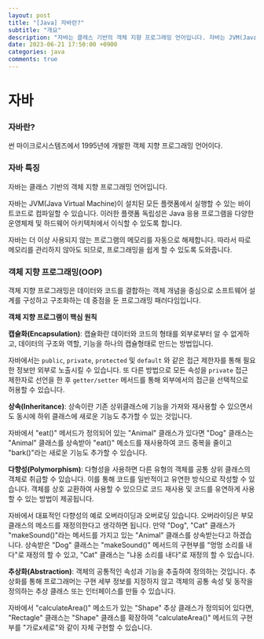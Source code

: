 ```yaml
---
layout: post
title: "[Java] 자바란?"
subtitle: "개요"
description: "자바는 클래스 기반의 객체 지향 프로그래밍 언어입니다. 자바는 JVM(Java Virtual Machine)이 설치된 모든 플랫폼에서 실행할 수 있는 바이트코드로 컴파일할 수 있습니다. 이러한 플랫폼 독립성은 Java 응용 프로그램을 다양한 운영체제 및 하드웨어 아키텍처에서 이식할 수 있도록 합니다."
date: 2023-06-21 17:50:00 +0900
categories: java
comments: true
---
```


# 자바

### 자바란?

썬 마이크로시스템즈에서 1995년에 개발한 객체 지향 프로그래밍 언어이다.

### 자바 특징

자바는 클래스 기반의 객체 지향 프로그래밍 언어입니다.

자바는 JVM(Java Virtual Machine)이 설치된 모든 플랫폼에서 실행할 수 있는 바이트코드로 컴파일할 수 있습니다. 이러한 플랫폼 독립성은 Java 응용 프로그램을 다양한 운영체제 및 하드웨어 아키텍처에서 이식할 수 있도록 합니다.

자바는 더 이상 사용되지 않는 프로그램의 메모리를 자동으로 해제합니다. 따라서 따로 메모리를 관리하지 않아도 되므로, 프로그래밍을 쉽게 할 수 있도록 도와줍니다.

### 객체 지향 프로그래밍(OOP)

객체 지향 프로그래밍은 데이터와 코드를 결합하는 객체 개념을 중심으로 소프트웨어 설계를 구성하고 구조화하는 데 중점을 둔 프로그래밍 패러다임입니다.

**객체 지향 프로그램이 핵심 원칙**

**캡슐화(Encapsulation)**: 캡슐화란 데이터와 코드의 형태를 외부로부터 알 수 없게하고, 데이터의 구조와 역할, 기능을 하나의 캡슐형태로 만드는 방법입니다.

자바에서는 `public`, `private`, `protected` 및 `default` 와 같은 접근 제한자를 통해 필요한 정보만 외부로 노출시킬 수 있습니다. 또 다른 방법으로 모든 속성을 `private` 접근 제한자로 선언을 한 후 `getter/setter` 메서드를 통해 외부에서의 접근을 선택적으로 허용할 수 있습니다.

**상속(Inheritance)**: 상속이란 기존 상위클래스에 기능을 가져와 재사용할 수 있으면서도 동시에 하위 클래스에 새로운 기능도 추가할 수 있는 것입니다.

자바에서 "eat()" 메서드가 정의되어 있는 "Animal" 클래스가 있다면 "Dog" 클래스는 "Animal" 클래스를 상속받아 "eat()" 메소드를 재사용하여 코드 중복을 줄이고 "bark()"라는 새로운 기능도 추가할 수 있습니다.

**다향성(Polymorphism)**: 다형성을 사용하면 다른 유형의 객체를 공통 상위 클래스의 객체로 취급할 수 있습니다. 이를 통해 코드를 일반적이고 유연한 방식으로 작성할 수 있습니다. 객체를 상호 교환하여 사용할 수 있으므로 코드 재사용 및 코드를 유연하게 사용할 수 있는 방법이 제공됩니다.

자바에서 대표적인 다향성의 예로 오버라이딩과 오버로딩 있습니다. 오버라이딩은 부모 클래스의 메소드를 재정의한다고 생각하면 됩니다. 만약 "Dog", "Cat" 클래스가 "makeSound()"라는 메서드를 가지고 있는 "Animal" 클래스를 상속받는다고 하겠습니다. 상속받은 "Dog" 클래스는 "makeSound()" 메서드의 구현부를 "멍멍 소리를 내다"로 재정의 할 수 있고, "Cat" 클래스는 "냐옹 소리를 내다"로 재정의 할 수 있습니다.

**추상화(Abstraction)**: 객체의 공통적인 속성과 기능을 추출하여 정의하는 것입니다. 추상화를 통해 프로그래머는 구현 세부 정보를 지정하지 않고 객체의 공통 속성 및 동작을 정의하는 추상 클래스 또는 인터페이스를 만들 수 있습니다.

자바에서 "calculateArea()" 메소드가 있는 "Shape" 추상 클래스가 정의되어 있다면, "Rectagle" 클래스는 "Shape" 클래스를 확장하여 "calculateArea()" 메서드의 구현부를 "가로x세로"와 같이 자체 구현할 수 있습니다.
